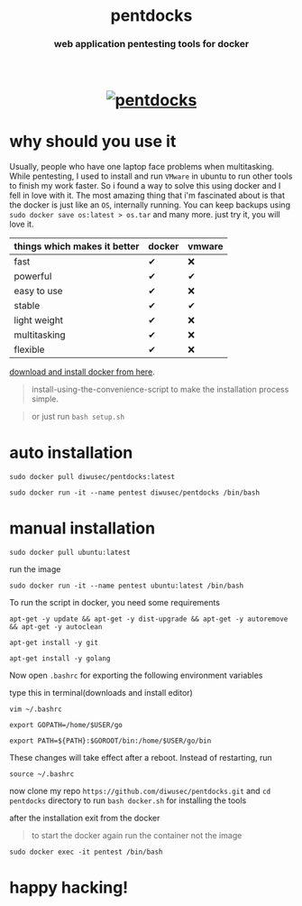 <h1 align="center">pentdocks</h1>
<h3 align="center">web application pentesting tools for docker</h3>

<h1 align="center">
  <br>
  <a href="https://github.com/diwusec/pentdocks"><img src="https://img.wonderhowto.com/img/86/00/63617929688035/0/create-reusable-burner-os-with-docker-part-2-customizing-our-hacking-container.1280x600.jpg" alt="pentdocks"></a>
  <br>
</h1>

# why should you use it

Usually, people who have one laptop face problems when multitasking. While pentesting, I used to install and run `VMware` in ubuntu to run other tools to finish my work faster. So i found a way to solve this using docker and I fell in love with it. The most amazing thing that i'm fascinated about is that the docker is just like an `OS`, internally running. You can keep backups using `sudo docker save os:latest > os.tar` and many more. just try it, you will love it.



|                  things which makes it better              | docker  |vmware|
|------------------------------------------------------------|---|---|
| fast                                                       | ✔ | ❌ |
| powerful                                                   | ✔ | ✔ |         
| easy to use                                                | ✔ | ❌ |
| stable                                                     | ✔ | ✔ |
| light weight                                               | ✔ | ❌ |
| multitasking                                               | ✔ | ❌ |
| flexible                                                   | ✔ | ❌ |

[download and install docker from here](https://docs.docker.com/engine/install/ubuntu/#install-using-the-convenience-script).
> install-using-the-convenience-script to make the installation process simple.

> or just run `bash setup.sh`

# auto installation

```
sudo docker pull diwusec/pentdocks:latest
```
```
sudo docker run -it --name pentest diwusec/pentdocks /bin/bash
```

# manual installation

```
sudo docker pull ubuntu:latest
```
run the image

```
sudo docker run -it --name pentest ubuntu:latest /bin/bash
```
To run the script in docker, you need some requirements
```
apt-get -y update && apt-get -y dist-upgrade && apt-get -y autoremove && apt-get -y autoclean
```
```
apt-get install -y git
```

```
apt-get install -y golang
```

Now open `.bashrc` for exporting the following environment variables
 
type this in terminal(downloads and install editor)

```
vim ~/.bashrc
```
```
export GOPATH=/home/$USER/go
```
```
export PATH=${PATH}:$GOROOT/bin:/home/$USER/go/bin
```

These changes will take effect after a reboot. Instead of restarting, run 
```
source ~/.bashrc
```

now clone my repo `https://github.com/diwusec/pentdocks.git` and `cd pentdocks` directory to run `bash docker.sh` for installing the tools

after the installation exit from the docker

> to start the docker again run the container not the image

```
sudo docker exec -it pentest /bin/bash
```
# happy hacking!
